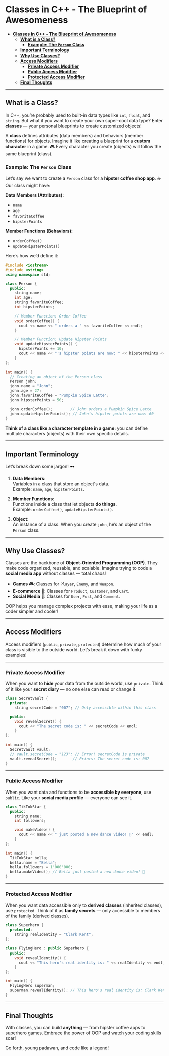 # **Classes in C++ - The Blueprint of Awesomeness**

- [**Classes in C++ - The Blueprint of Awesomeness**](#classes-in-c---the-blueprint-of-awesomeness)
  - [**What is a Class?**](#what-is-a-class)
    - [**Example: The `Person` Class**](#example-the-person-class)
  - [**Important Terminology**](#important-terminology)
  - [**Why Use Classes?**](#why-use-classes)
  - [**Access Modifiers**](#access-modifiers)
    - [**Private Access Modifier**](#private-access-modifier)
    - [**Public Access Modifier**](#public-access-modifier)
    - [**Protected Access Modifier**](#protected-access-modifier)
  - [**Final Thoughts**](#final-thoughts)

---

## **What is a Class?**

In C++, you’re probably used to built-in data types like `int`, `float`, and `string`. But what if you want to create your own super-cool data type? Enter **classes** — your personal blueprints to create customized objects!

A **class** defines attributes (data members) and behaviors (member functions) for objects. Imagine it like creating a blueprint for a **custom character** in a game. 🎮 Every character you create (objects) will follow the same blueprint (class).

### **Example: The `Person` Class**

Let’s say we want to create a `Person` class for a **hipster coffee shop app**. ☕ Our class might have:

**Data Members (Attributes):**

- `name`
- `age`
- `favoriteCoffee`
- `hipsterPoints`

**Member Functions (Behaviors):**

- `orderCoffee()`
- `updateHipsterPoints()`

Here’s how we’d define it:

```cpp
#include <iostream>
#include <string>
using namespace std;

class Person {
  public:
    string name;
    int age;
    string favoriteCoffee;
    int hipsterPoints;

    // Member Function: Order Coffee
    void orderCoffee() {
      cout << name << " orders a " << favoriteCoffee << endl;
    }

    // Member Function: Update Hipster Points
    void updateHipsterPoints() {
      hipsterPoints += 10;
      cout << name << "'s hipster points are now: " << hipsterPoints << endl;
    }
};

int main() {
  // Creating an object of the Person class
  Person john;
  john.name = "John";
  john.age = 27;
  john.favoriteCoffee = "Pumpkin Spice Latte";
  john.hipsterPoints = 50;

  john.orderCoffee();        // John orders a Pumpkin Spice Latte
  john.updateHipsterPoints(); // John’s hipster points are now: 60
}
```

**Think of a class like a character template in a game:** you can define multiple characters (objects) with their own specific details.

---

## **Important Terminology**

Let’s break down some jargon! 🕶️

1. **Data Members**:  
   Variables in a class that store an object's data.  
   Example: `name`, `age`, `hipsterPoints`.

2. **Member Functions**:  
   Functions inside a class that let objects **do things**.  
   Example: `orderCoffee()`, `updateHipsterPoints()`.

3. **Object**:  
   An instance of a class. When you create `john`, he’s an object of the `Person` class.

---

## **Why Use Classes?**

Classes are the backbone of **Object-Oriented Programming (OOP)**. They make code organized, reusable, and scalable. Imagine trying to code a **social media app** without classes — total chaos!

- **Games 🎮**: Classes for `Player`, `Enemy`, and `Weapon`.
- **E-commerce 🛒**: Classes for `Product`, `Customer`, and `Cart`.
- **Social Media 📱**: Classes for `User`, `Post`, and `Comment`.

OOP helps you manage complex projects with ease, making your life as a coder simpler and cooler!

---

## **Access Modifiers**

Access modifiers (`public`, `private`, `protected`) determine how much of your class is visible to the outside world. Let’s break it down with funky examples!

---

### **Private Access Modifier**

When you want to **hide** your data from the outside world, use `private`. Think of it like your **secret diary** — no one else can read or change it.

```cpp
class SecretVault {
  private:
    string secretCode = "007"; // Only accessible within this class

  public:
    void revealSecret() {
      cout << "The secret code is: " << secretCode << endl;
    }
};

int main() {
  SecretVault vault;
  // vault.secretCode = "123"; // Error! secretCode is private
  vault.revealSecret();       // Prints: The secret code is: 007
}
```

---

### **Public Access Modifier**

When you want data and functions to be **accessible by everyone**, use `public`. Like your **social media profile** — everyone can see it.

```cpp
class TikTokStar {
  public:
    string name;
    int followers;

    void makeVideo() {
      cout << name << " just posted a new dance video! 💃" << endl;
    }
};

int main() {
  TikTokStar bella;
  bella.name = "Bella";
  bella.followers = 1'000'000;
  bella.makeVideo(); // Bella just posted a new dance video! 💃
}
```

---

### **Protected Access Modifier**

When you want data accessible only to **derived classes** (inherited classes), use `protected`. Think of it as **family secrets** — only accessible to members of the family (derived classes).

```cpp
class Superhero {
  protected:
    string realIdentity = "Clark Kent";
};

class FlyingHero : public Superhero {
  public:
    void revealIdentity() {
      cout << "This hero's real identity is: " << realIdentity << endl;
    }
};

int main() {
  FlyingHero superman;
  superman.revealIdentity(); // This hero's real identity is: Clark Kent
}
```

---

## **Final Thoughts**

With classes, you can build **anything** — from hipster coffee apps to superhero games. Embrace the power of OOP and watch your coding skills soar!

Go forth, young padawan, and code like a legend!
